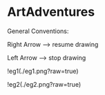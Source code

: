 # ArtAdventures

General Conventions:

Right Arrow --> resume drawing

Left Arrow --> stop drawing

!eg1(./eg1.png?raw=true)

!eg2(./eg2.png?raw=true)
